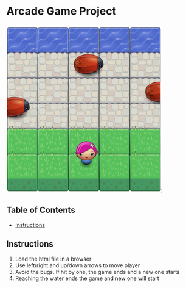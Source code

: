 # Arcade Game Project

![Image of Arcade Game](arcade.png)

## Table of Contents

* [Instructions](#instructions)

## Instructions

1. Load the html file in a browser
2. Use left/right and up/down arrows to move player
3. Avoid the bugs. If hit by one, the game ends and a new one starts
4. Reaching the water ends the game and new one will start
